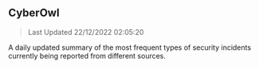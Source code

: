 ## CyberOwl 
> Last Updated 22/12/2022 02:05:20 


A daily updated summary of the most frequent types of security incidents currently being reported from different sources.

